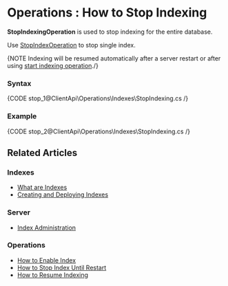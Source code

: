 ﻿# Operations : How to Stop Indexing

**StopIndexingOperation** is used to stop indexing for the entire database.

Use [StopIndexOperation](../../../../client-api/operations/maintenance/indexes/stop-index) to stop single index.

{NOTE Indexing will be resumed automatically after a server restart or after using [start indexing operation](../../../../client-api/operations/maintenance/indexes/start-indexing)./}

### Syntax

{CODE stop_1@ClientApi\Operations\Indexes\StopIndexing.cs /}

### Example

{CODE stop_2@ClientApi\Operations\Indexes\StopIndexing.cs /}

## Related Articles

### Indexes

- [What are Indexes](../../../../indexes/what-are-indexes)
- [Creating and Deploying Indexes](../../../../indexes/creating-and-deploying)

### Server

- [Index Administration](../../../../server/administration/index-administration)

### Operations

- [How to Enable Index](../../../../client-api/operations/maintenance/indexes/enable-index)
- [How to Stop Index Until Restart](../../../../client-api/operations/maintenance/indexes/stop-index)
- [How to Resume Indexing](../../../../client-api/operations/maintenance/indexes/start-indexing)
